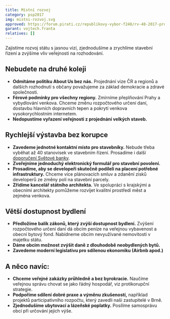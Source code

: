 ```yaml
---
title: Místní rozvoj
category: psp2017
img: mistni-rozvoj.svg
approved: https://forum.pirati.cz/republikovy-vybor-f248/rv-48-2017-program-2017-mistni-rozvoj-t37432.html
garant: vojtech.franta
relatives: []
---
```


Zajistíme rozvoj státu s jasnou vizí, zjednodušíme a zrychlíme stavební řízení a zvýšíme
vliv veřejnosti na rozhodování.

## Nebudete na druhé koleji

- **Odmítáme politiku About Us bez nás.** Projednání vize ČR a regionů a dalších rozhodnutí s občany považujeme za základ demokracie a zdravé společnosti.
- **Férové podmínky pro všechny regiony.** Zmírníme přeplňování Prahy a vybydlování
venkova. Chceme změnu rozpočtového určení daní, dostavbu hlavních dopravních tepen a
pokrytí venkova vysokorychlostním internetem.
- **Nedopustíme vyřazení veřejnosti z projednání velkých staveb.**

## Rychlejší výstavba bez korupce

- **Zavedeme jednotné kontaktní místo pro stavebníky.** Nebude třeba vyběhat až 40
stanovisek ve stavebním řízení. Prosadíme i další [doporučení Světové banky][doporuceni].
- **Zveřejníme jednoduchý elektronický formulář pro stavební povolení.**
- **Prosadíme, aby se developeři skutečně podíleli na placení potřebné infrastruktury.**
Chceme více plánovacích smluv a zdanění zisků developerů ze změny polí na stavební parcely.
- **Zřídíme kancelář státního architekta.** Ve spolupráci s krajskými a obecními architekty
pomůžeme rozvíjet kvalitní prostředí měst a zejména venkova.

## Větší dostupnost bydlení

- **Předložíme balík zákonů, který zvýší dostupnost bydlení.** Zvýšení rozpočtového určení daní dá obcím peníze na veřejnou vybavenost a obecní bytový fond. Nabídneme obcím nevyužívané nemovitosti v majetku státu.
- **Dáme obcím možnost zvýšit daně z dlouhodobě neobydlených bytů.**
- **Zavedeme moderní legislativu pro sdílenou ekonomiku (Airbnb apod.)**

## A něco navíc:

- **Chceme veřejné zakázky průhledně a bez byrokracie.** Naučíme veřejnou správu chovat se jako řádný hospodář, viz protikorupční strategie.
- **Podpoříme sdílení dobré praxe a výměnu zkušeností,** například projektů participativního rozpočtu, který zavedli naši zastupitelé v Brně.
- **Zjednodušíme ubytovací a lázeňské poplatky.** Posílíme samosprávu obcí při určování jejich výše.

[doporuceni]: http://www.doingbusiness.org/data/exploretopics/dealing-with-construction-permits/good-practices#using
